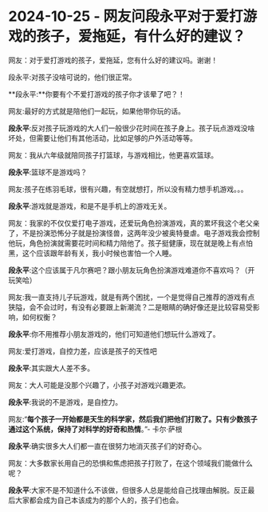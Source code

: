 # 2024-10-25 - 网友问段永平对于爱打游戏的孩子，爱拖延，有什么好的建议？

网友：对于爱打游戏的孩子，爱拖延，您有什么好的建议吗。谢谢！

段永平:对孩子没啥可说的，他们很正常。

**段永平:**你要有个不爱打游戏的孩子你才该晕了吧？！

网友:最好的方式就是陪他们一起玩，如果他带你玩的话。

**段永平**:反对孩子玩游戏的大人们一般很少花时间在孩子身上。孩子玩点游戏没啥坏处，但需要让他们有其他活动，比如足够的户外活动等等。

网友：我从六年级就陪同孩子打篮球，与游戏相比，他更喜欢篮球。

**段永平**:篮球不是游戏吗？

网友:孩子在练羽毛球，很有兴趣，有空就想打，所以没有精力想手机游戏。。。

**段永平**:游戏就是游戏，和是不是手机上的游戏无关。

网友：我家的不仅仅爱打电子游戏，还爱玩角色扮演游戏，真的累坏我这个老父亲了，不是扮演恐怖分子就是扮演怪兽，这两年没少被奥特曼虐。电子游戏我会控制他玩，角色扮演就需要花时间和精力陪他了。孩子挺健康，现在就是晚上有点怕黑，这个应该跟年龄有关，我小时候也害怕一个人睡。

**段永平**:这个应该属于凡尔赛吧？跟小朋友玩角色扮演游戏难道你不喜欢吗？（开玩笑哈）

网友:我一直支持儿子玩游戏，就是有两个困扰，一个是觉得自己推荐的游戏有点狭隘，会不会过时，有没有必要跟上新潮流？二是眼睛的确好像还是比较容易受影响，如何权衡？

**段永平**:你不用推荐小朋友游戏的，他们可知道他们想玩什么游戏了。

网友:爱打游戏，自控力差，应该是孩子的天性吧

**段永平**:其实跟大人差不多。

网友：大人可能是没那个兴趣了，小孩子对游戏兴趣更浓。

**段永平**:我说的不是游戏，是自控力。

网友:“**每个孩子一开始都是天生的科学家，然后我们把他们打败了。只有少数孩子通过这个系统，保持了对科学的好奇和热情**。”- 卡尔·萨根

**段永平**:确实很多大人们都一直在很努力地消灭孩子们的好奇心。

网友：大多数家长用自己的恐惧和焦虑把孩子打败了，在这个领域我们能做什么呢？

**段永平**:大家不是不知道什么不该做，但很多人总是能给自己找理由解脱。反正最后大家都会成为自己本该成为的那个人的，孩子们也会。